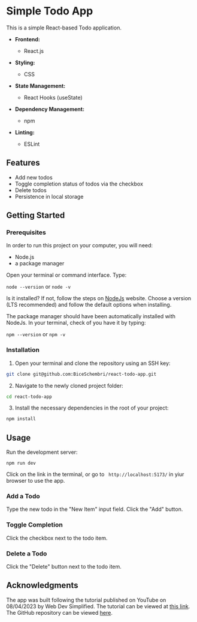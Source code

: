 # Simple Todo App

This is a simple React-based Todo application.

- **Frontend:**

  - React.js

- **Styling:**

  - CSS

- **State Management:**

  - React Hooks (useState)

- **Dependency Management:**

  - npm

- **Linting:**
  - ESLint

## Features

- Add new todos
- Toggle completion status of todos via the checkbox
- Delete todos
- Persistence in local storage

## Getting Started

### Prerequisites

In order to run this project on your computer, you will need:

- Node.js
- a package manager

Open your terminal or command interface. Type:

`node --version` or `node -v`

Is it installed? If not, follow the steps on [NodeJs](https://nodejs.org/en/) website.
Choose a version (LTS recommended) and follow the default options when installing.

The package manager should have been automatically installed with NodeJs. In your terminal, check of you have it by typing:

`npm --version` or `npm -v`

### Installation

1. Open your terminal and clone the repository using an SSH key:

```bash
git clone git@github.com:BiceSchembri/react-todo-app.git
```

2. Navigate to the newly cloned project folder:

```bash
cd react-todo-app
```

3. Install the necessary dependencies in the root of your project:

```bash
npm install
```

## Usage

Run the development server:

```
npm run dev
```

Click on the link in the terminal, or go to ` http://localhost:5173/` in yiur browser to use the app.

### Add a Todo

Type the new todo in the "New Item" input field.
Click the "Add" button.

### Toggle Completion

Click the checkbox next to the todo item.

### Delete a Todo

Click the "Delete" button next to the todo item.

## Acknowledgments

The app was built following the tutorial published on YouTube on 08/04/2023 by Web Dev Simplified.
The tutorial can be viewed at [this link](https://www.youtube.com/watch?v=Rh3tobg7hEo&ab_channel=WebDevSimplified).
The GitHub repository can be viewed [here](https://www.youtube.com/redirect?event=video_description&redir_token=QUFFLUhqbjFoT1NrcE9BdkdpWG5fYUhzM0lMX0Mtb2txZ3xBQ3Jtc0tsbDFKd3dVQVpMMVN3QldZSDVFdVBWc1EzZ3ZqRTZ1M3FIUTMtNFllcXMwQkxDRzZxVGVUTmp1T1RIYkYtb3JnckZ6LXNQcGNQTWcxS2FiTHJ6TUlVTlMxc3U4X25HdF9BM0cxQTYwTy1NWFJibFUtaw&q=https%3A%2F%2Fgithub.com%2FWebDevSimplified%2Freact-todo-list&v=Rh3tobg7hEo).
